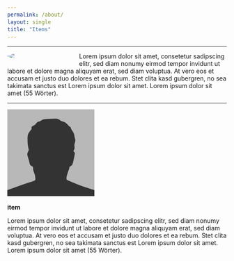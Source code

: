 ```yaml
---
permalink: /about/
layout: single
title: "Items"
---
```

 
---

<img style="float: left; margin: 0px 15px 15px 0px; border-radius: 50%;" src="assets/images/photo-bio.jpg" width="150" hight="100" />

<p>Lorem ipsum dolor sit amet, consetetur sadipscing elitr, sed diam nonumy eirmod tempor invidunt ut labore et dolore magna aliquyam erat, sed diam voluptua. At vero eos et accusam et justo duo dolores et ea rebum. Stet clita kasd gubergren, no sea takimata sanctus est Lorem ipsum dolor sit amet. Lorem ipsum dolor sit amet (55 Wörter).</p>

--- 

<div class=".author__avatar"><img src="/assets/images/bio-photo.jpg" alt=""></div>

**item**

Lorem ipsum dolor sit amet, consetetur sadipscing elitr, sed diam nonumy eirmod tempor invidunt ut labore et dolore magna aliquyam erat, sed diam voluptua. At vero eos et accusam et justo duo dolores et ea rebum. Stet clita kasd gubergren, no sea takimata sanctus est Lorem ipsum dolor sit amet. Lorem ipsum dolor sit amet (55 Wörter).
